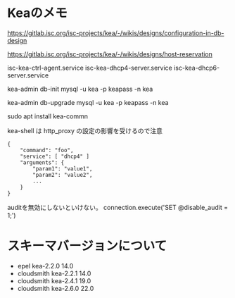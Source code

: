 # Keaのメモ

https://gitlab.isc.org/isc-projects/kea/-/wikis/designs/configuration-in-db-design

https://gitlab.isc.org/isc-projects/kea/-/wikis/designs/host-reservation


isc-kea-ctrl-agent.service
isc-kea-dhcp4-server.service
isc-kea-dhcp6-server.service

kea-admin db-init mysql -u kea -p keapass -n kea


kea-admin db-upgrade mysql -u kea -p keapass -n kea

sudo apt install kea-commn


kea-shell は http_proxy の設定の影響を受けるので注意

```
{
    "command": "foo",
    "service": [ "dhcp4" ]
    "arguments": {
        "param1": "value1",
        "param2": "value2",
        ...
    }
}
```

auditを無効にしないといけない。
connection.execute('SET @disable_audit = 1;')

# スキーマバージョンについて

- epel kea-2.2.0 14.0
- cloudsmith kea-2.2.1 14.0
- cloudsmith kea-2.4.1 19.0
- cloudsmith kea-2.6.0 22.0
